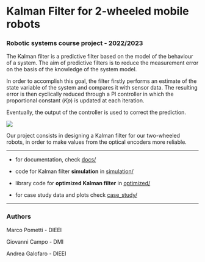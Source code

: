 # Kalman Filter for 2-wheeled mobile robots

### Robotic systems course project - 2022/2023



The Kalman filter is a predictive filter based on the model of the behaviour of a system. The aim of predictive filters is to reduce the measurement error on the basis of the knowledge of the system model.

In order to accomplish this goal, the filter firstly performs an estimate of the state variable of the system and compares it with sensor data. The resulting error is then cyclically reduced through a PI controller in which the proportional constant (*Kp*) is updated at each iteration.  

Eventually, the output of the controller is used to correct the prediction.

![](docs/pics/kf.png)

Our project consists in designing a Kalman filter for our two-wheeled robots, in order to make values from the optical encoders more reliable.

------

 

- for documentation, check [docs/](docs/)
- code for Kalman filter **simulation** in [simulation/](simulation/)

- library code for **optimized Kalman filter** in [optimized/](optimized/)

- for case study data and plots check [case_study/](case_study/)



------

### Authors

Marco Pometti - DIEEI

Giovanni Campo - DMI

Andrea Galofaro - DIEEI

